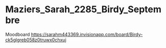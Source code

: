 # Maziers_Sarah_2285_Birdy_Septembre

Moodboard
https://sarahm443369.invisionapp.com/board/Birdy-ck5glgreb058z0truwx0chxuj
